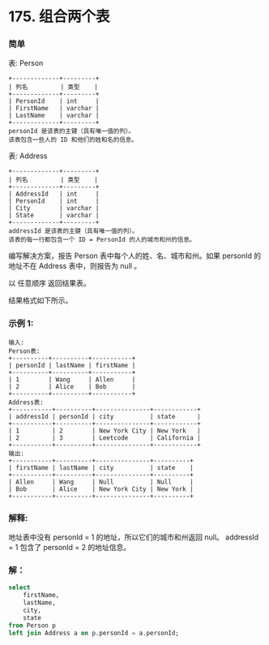 # 175. 组合两个表

### 简单

表: Person

    +-------------+---------+
    | 列名         | 类型    |
    +-------------+---------+
    | PersonId    | int     |
    | FirstName   | varchar |
    | LastName    | varchar |
    +-------------+---------+
    personId 是该表的主键（具有唯一值的列）。
    该表包含一些人的 ID 和他们的姓和名的信息。
 

表: Address

    +-------------+---------+
    | 列名         | 类型    |
    +-------------+---------+
    | AddressId   | int     |
    | PersonId    | int     |
    | City        | varchar |
    | State       | varchar |
    +-------------+---------+
    addressId 是该表的主键（具有唯一值的列）。
    该表的每一行都包含一个 ID = PersonId 的人的城市和州的信息。

编写解决方案，报告 Person 表中每个人的姓、名、城市和州。如果 personId 的地址不在 Address 表中，则报告为 null 。

以 任意顺序 返回结果表。

结果格式如下所示。

### 示例 1:

    输入: 
    Person表:
    +----------+----------+-----------+
    | personId | lastName | firstName |
    +----------+----------+-----------+
    | 1        | Wang     | Allen     |
    | 2        | Alice    | Bob       |
    +----------+----------+-----------+
    Address表:
    +-----------+----------+---------------+------------+
    | addressId | personId | city          | state      |
    +-----------+----------+---------------+------------+
    | 1         | 2        | New York City | New York   |
    | 2         | 3        | Leetcode      | California |
    +-----------+----------+---------------+------------+
    输出: 
    +-----------+----------+---------------+----------+
    | firstName | lastName | city          | state    |
    +-----------+----------+---------------+----------+
    | Allen     | Wang     | Null          | Null     |
    | Bob       | Alice    | New York City | New York |
    +-----------+----------+---------------+----------+

### 解释: 
地址表中没有 personId = 1 的地址，所以它们的城市和州返回 null。
addressId = 1 包含了 personId = 2 的地址信息。

### 解：

```sql
select 
    firstName,
    lastName,
    city,
    state
from Person p
left join Address a on p.personId = a.personId; 
```